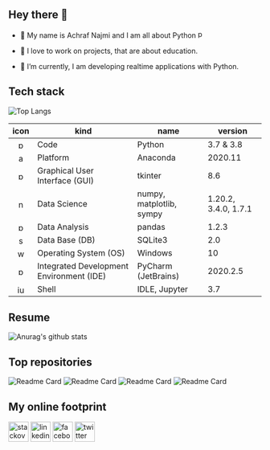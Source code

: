 ## Hey there 👋

- 👀 My name is Achraf Najmi and I am all about Python <img src='https://cdn.jsdelivr.net/npm/simple-icons@4.17.0/icons/python.svg' alt='python' height='16'>

- 💞️ I love to work on projects, that are about education.

- 🌱 I’m currently, I am developing realtime applications with Python. 

## Tech stack 

![Top Langs](https://github-readme-stats.vercel.app/api/top-langs/?username=NajmiAchraf&layout=compact) 

| icon | kind | name | version |
| :--: | ---- | ---- | ------- |
|<img src='https://cdn.jsdelivr.net/npm/simple-icons@4.17.0/icons/python.svg' alt='python' height='16'>|Code|Python|3.7 & 3.8|
|<img src='https://cdn.jsdelivr.net/npm/simple-icons@4.17.0/icons/anaconda.svg' alt='anaconda' height='16'>|Platform|Anaconda|2020.11|
|<img src='https://cdn.jsdelivr.net/npm/simple-icons@4.17.0/icons/python.svg' alt='python' height='16'>|Graphical User Interface (GUI)|tkinter|8.6|
|<img src='https://cdn.jsdelivr.net/npm/simple-icons@4.17.0/icons/numpy.svg' alt='numpy' height='16'>|Data Science|numpy, matplotlib, sympy|1.20.2, 3.4.0, 1.7.1|
|<img src='https://cdn.jsdelivr.net/npm/simple-icons@4.17.0/icons/pandas.svg' alt='pandas' height='16'>|Data Analysis|pandas|1.2.3|
|<img src='https://cdn.jsdelivr.net/npm/simple-icons@4.17.0/icons/sqlite.svg' alt='sqlite' height='16'>|Data Base (DB)|SQLite3|2.0|
|<img src='https://cdn.jsdelivr.net/npm/simple-icons@4.17.0/icons/windows.svg' alt='windows' height='16'>|Operating System (OS)|Windows|10|
|<img src='https://cdn.jsdelivr.net/npm/simple-icons@4.17.0/icons/pycharm.svg' alt='pycharm' height='16'>|Integrated Development Environment (IDE)|PyCharm (JetBrains)|2020.2.5|
|<img src='https://cdn.jsdelivr.net/npm/simple-icons@4.17.0/icons/jupyter.svg' alt='jupyter' height='16'>|Shell|IDLE, Jupyter|3.7|

## Resume

![Anurag's github stats](https://github-readme-stats.vercel.app/api?username=NajmiAchraf&hide=prs,issues,contribs&count_private=true&theme=radical&show_icons=true) 

## Top repositories

<!---
![Top Langs](https://github-readme-stats.vercel.app/api/top-langs/?username=OsirisHorusEye&langs_count=8)

![Readme Card](https://github-readme-stats.vercel.app/api/pin/?username=OsirisHorusEye&repo=MathPy&show_owner=true) ![Readme Card](https://github-readme-stats.vercel.app/api/pin/?username=OsirisHorusEye&repo=Hydrogeologie&show_owner=true)
--->

![Readme Card](https://github-readme-stats.vercel.app/api/pin/?username=NajmiAchraf&repo=latexcv&show_owner=true)  ![Readme Card](https://github-readme-stats.vercel.app/api/pin/?username=NajmiAchraf&repo=hipster-cv&show_owner=true)
![Readme Card](https://github-readme-stats.vercel.app/api/pin/?username=NajmiAchraf&repo=Gmail&show_owner=true)  ![Readme Card](https://github-readme-stats.vercel.app/api/pin/?username=NajmiAchraf&repo=Registration&show_owner=true)

## My online footprint

[<img src='https://cdn.jsdelivr.net/npm/simple-icons@4.17.0/icons/stackoverflow.svg' alt='stackoverflow' height='40'>](https://www.stackoverflow.com/users/12854948)
[<img src='https://cdn.jsdelivr.net/npm/simple-icons@4.17.0/icons/linkedin.svg' alt='linkedin' height='40'>](https://www.linkedin.com/in/najmiachraf)
[<img src='https://cdn.jsdelivr.net/npm/simple-icons@4.17.0/icons/facebook.svg' alt='facebook' height='40'>](https://www.facebook.com/achraf.d.najmi)
[<img src='https://cdn.jsdelivr.net/npm/simple-icons@4.17.0/icons/twitter.svg' alt='twitter' height='40'>](https://twitter.com/NajmiAchraf)

<!---
OsirisHorusEye/OsirisHorusEye is a ✨ special ✨ repository because its `README.md` (this file) appears on your GitHub profile.
You can click the Preview link to take a look at your changes.
--->
